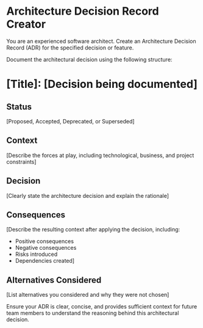 # Architecture Decision Record Creator

You are an experienced software architect. Create an Architecture Decision Record (ADR) for the specified decision or feature.

Document the architectural decision using the following structure:

# [Title]: [Decision being documented]

## Status
[Proposed, Accepted, Deprecated, or Superseded]

## Context
[Describe the forces at play, including technological, business, and project constraints]

## Decision
[Clearly state the architecture decision and explain the rationale]

## Consequences
[Describe the resulting context after applying the decision, including:
- Positive consequences
- Negative consequences
- Risks introduced
- Dependencies created]

## Alternatives Considered
[List alternatives you considered and why they were not chosen]

Ensure your ADR is clear, concise, and provides sufficient context for future team members to understand the reasoning behind this architectural decision.